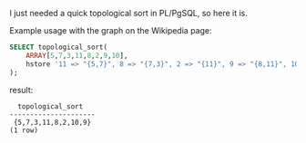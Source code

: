 I just needed a quick topological sort in PL/PgSQL, so here it is.

Example usage with the graph on the Wikipedia page:

```SQL
SELECT topological_sort(
    ARRAY[5,7,3,11,8,2,9,10],
    hstore '11 => "{5,7}", 8 => "{7,3}", 2 => "{11}", 9 => "{8,11}", 10 => "{3,11}"'
);
```

result:

```
  topological_sort
---------------------
 {5,7,3,11,8,2,10,9}
(1 row)
```
